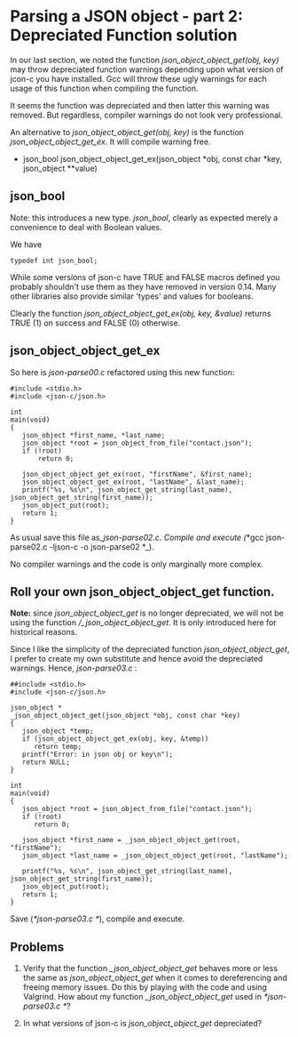 # Parsing a JSON object - part 2: Depreciated Function solution

In our last section, we noted the function _*json_object_object_get(obj, key)*_ may throw depreciated function warnings depending upon what version of jcon-c you have installed. Gcc will throw these ugly warnings for each usage of this function when compiling the function.

It seems the function was depreciated and then latter this warning was removed. But regardless, compiler warnings do not look very professional.

An alternative to _*json_object_object_get(obj, key)*_  is the function _*json_object_object_get_ex*_. It will compile warning free.

- json_bool json_object_object_get_ex(json_object \*obj, const char *key, json_object \*\*value)

## json_bool

Note: this introduces a new type. _*json_bool*_, clearly as expected merely a convenience to deal with Boolean values.

We have
```
typedef int json_bool;
```
While some versions of json-c have TRUE and FALSE macros defined you probably shouldn't use them as they have removed in version 0.14. Many other libraries also provide similar 'types' and values for booleans.

Clearly the function _*json_object_object_get_ex(obj, key, &value)*_ returns TRUE (1) on success and FALSE (0) otherwise.

## json_object_object_get_ex

So here is _*json-parse00.c*_ refactored using this new function:

```
#include <stdio.h>
#include <json-c/json.h>

int 
main(void)
{
   json_object *first_name, *last_name;
   json_object *root = json_object_from_file("contact.json");
   if (!root)
       return 0;
       
   json_object_object_get_ex(root, "firstName", &first_name);
   json_object_object_get_ex(root, "lastName", &last_name);
   printf("%s, %s\n", json_object_get_string(last_name), json_object_get_string(first_name));
   json_object_put(root);
   return 1;
}

```

As usual save this file as_*json-parse02.c*_. Compile and  execute (_*gcc json-parse02.c -ljson-c -o json-parse02 *_).

No compiler warnings and the code is only marginally more complex.

## Roll your own json_object_object_get function.

**Note:** since _*json_object_object_get*_ is no longer depreciated, we will not be using the function _*/_json_object_object_get*_. It is only introduced here for historical reasons.

Since I like the simplicity of the depreciated function _*json_object_object_get*_, I prefer to create my own substitute and hence avoid the depreciated warnings. Hence, _*json-parse03.c*_ :

```
##include <stdio.h>
#include <json-c/json.h>

json_object *
_json_object_object_get(json_object *obj, const char *key)
{
   json_object *temp;
   if (json_object_object_get_ex(obj, key, &temp))
      return temp;
   printf("Error: in json obj or key\n");
   return NULL;
}

int
main(void)
{
   json_object *root = json_object_from_file("contact.json");
   if (!root)
      return 0;

   json_object *first_name = _json_object_object_get(root, "firstName");
   json_object *last_name = _json_object_object_get(root, "lastName");

   printf("%s, %s\n", json_object_get_string(last_name), json_object_get_string(first_name));
   json_object_put(root);
   return 1;
}

```

Save (_*json-parse03.c *_), compile and execute.

## Problems

1. Verify that the function _*_json_object_object_get*_ behaves more or less the same as _*json_object_object_get*_ when it comes to dereferencing and freeing memory issues. Do this by playing with the code and using Valgrind. How about my function _*\_json_object_object_get*_ used in _*json-parse03.c *_?

2. In what versions of json-c is _*json_object_object_get*_ depreciated?
